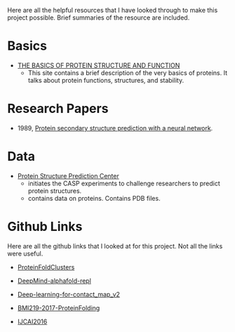 Here are all the helpful resources that I have looked through to make this project possible. Brief summaries of the resource are included.




# Basics

* [THE BASICS OF PROTEIN STRUCTURE AND FUNCTION](http://www.interactive-biology.com/6711/the-basics-of-protein-structure-and-function/)
    * This site contains a brief description of the very basics of proteins. It talks about protein functions, structures, and stability.





# Research Papers 

* 1989, [Protein secondary structure prediction with a neural network](https://www.ncbi.nlm.nih.gov/pmc/articles/PMC286422/). 





# Data

* [Protein Structure Prediction Center](http://predictioncenter.org/)
    * initiates the CASP experiments to challenge researchers to predict protein structures.
    * contains data on proteins. Contains PDB files.



# Github Links

Here are all the github links that I looked at for this project. Not all the links were useful.

* [ProteinFoldClusters](https://github.com/carlosmartinezvillar/ProteinFoldClusters)

* [DeepMind-alphafold-repl](https://github.com/llSourcell/DeepMind-alphafold-repl)

* [Deep-learning-for-contact_map_v2](https://github.com/doubleQ2018/Deep-learning-for-contact_map_v2)

* [BMI219-2017-ProteinFolding](https://github.com/pfnet-research/BMI219-2017-ProteinFolding)

* [IJCAI2016](https://github.com/icemansina/IJCAI2016)